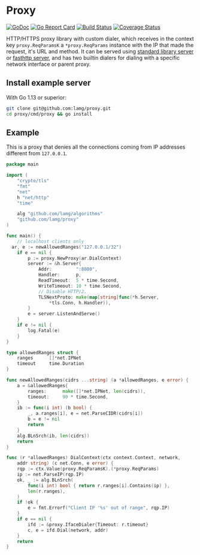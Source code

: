 # Proxy

[![GoDoc][0]][1] [![Go Report Card][2]][3] [![Build Status][4]][5] [![Coverage Status][6]][7]

HTTP/HTTPS proxy library with custom dialer, which receives in the context key `proxy.ReqParamsK` a `*proxy.ReqParams` instance with the IP that made the request, it's URL and method. It can be served using [standard library server][8] or [fasthttp server][9], and has two builtin dialers for dialing with a specific network interface or parent proxy.

## Install example server

With Go 1.13 or superior:

```sh
git clone git@github.com:lamg/proxy.git
cd proxy/cmd/proxy && go install
```

## Example

This is a proxy that denies all the connections coming from IP addresses different from `127.0.0.1`.

```go
package main

import (
	"crypto/tls"
	"fmt"
	"net"
	h "net/http"
	"time"

	alg "github.com/lamg/algorithms"
	"github.com/lamg/proxy"
)

func main() {
	// localhost clients only
  ar, e := newAllowedRanges("127.0.0.1/32")
	if e == nil {
		p := proxy.NewProxy(ar.DialContext)
		server := &h.Server{
			Addr:         ":8080",
			Handler:      p,
			ReadTimeout:  5 * time.Second,
			WriteTimeout: 10 * time.Second,
			// Disable HTTP/2.
			TLSNextProto: make(map[string]func(*h.Server,
				*tls.Conn, h.Handler)),
		}
		e = server.ListenAndServe()
	}
	if e != nil {
		log.Fatal(e)
	}
}

type allowedRanges struct {
	ranges      []*net.IPNet
	timeout     time.Duration
}

func newAllowedRanges(cidrs ...string) (a *allowedRanges, e error) {
	a = &allowedRanges{
		ranges:      make([]*net.IPNet, len(cidrs)),
		timeout:     90 * time.Second,
	}
	ib := func(i int) (b bool) {
		_, a.ranges[i], e = net.ParseCIDR(cidrs[i])
		b = e != nil
		return
	}
	alg.BLnSrch(ib, len(cidrs))
	return
}

func (r *allowedRanges) DialContext(ctx context.Context, network,
	addr string) (c net.Conn, e error) {
	rqp := ctx.Value(proxy.ReqParamsK).(*proxy.ReqParams)
	ip := net.ParseIP(rqp.IP)
	ok, _ := alg.BLnSrch(
		func(i int) bool { return r.ranges[i].Contains(ip) },
		len(r.ranges),
	)
	if !ok {
		e = fmt.Errorf("Client IP '%s' out of range", rqp.IP)
	}
	if e == nil {
		ifd := &proxy.IfaceDialer{Timeout: r.timeout}
		c, e = ifd.Dial(network, addr)
	}
	return
}
```

[0]: https://godoc.org/github.com/lamg/proxy?status.svg
[1]: https://godoc.org/github.com/lamg/proxy

[2]: https://goreportcard.com/badge/github.com/lamg/proxy
[3]: https://goreportcard.com/report/github.com/lamg/proxy

[4]: https://travis-ci.com/lamg/proxy.svg?branch=master
[5]: https://travis-ci.com/lamg/proxy

[6]: https://coveralls.io/repos/github/lamg/proxy/badge.svg?branch=master&service=github
[7]: https://coveralls.io/github/lamg/proxy?branch=master

[8]: https://godoc.org/net/http#Server
[9]: https://godoc.org/github.com/valyala/fasthttp#Server
